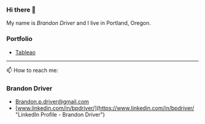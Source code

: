 ### Hi there 👋

My name is *Brandon Driver* and I live in Portland, Oregon. 



### Portfolio
- [Tableao](https://public.tableau.com/app/profile/brandon.paul.driver/viz/CitiBikeNYC_16559995389450/NYCCitiBike?publish=yes "Bikesharing project")

--------------------
📫 How to reach me: 
### Brandon Driver
- [Brandon.p.driver@gmail.com](mailto:brandon.p.driver@gmail.com "Brandon Driver")
- [www.linkedin.com/in/bpdriver/](https://www.linkedin.com/in/bpdriver/ "LinkedIn Profile - Brandon Driver")





<!--
**Bransblu/Bransblu** is a ✨ _special_ ✨ repository because its `README.md` (this file) appears on your GitHub profile.

Here are some ideas to get you started:

- 🔭 I’m currently working on ...
- 👯 I’m looking to collaborate on ...
- 🤔 I’m looking for help with ...
- 💬 Ask me about ...
- 📫 How to reach me: ...
- 😄 Pronouns: ...
- ⚡ Fun fact: ...
-->
